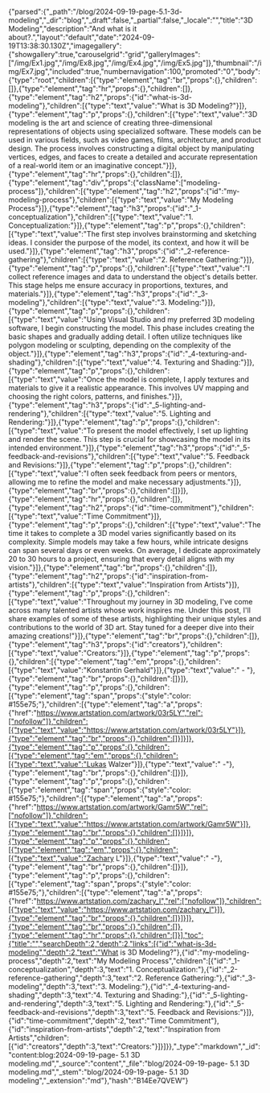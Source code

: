 {"parsed":{"_path":"/blog/2024-09-19-page-5.1-3d-modeling","_dir":"blog","_draft":false,"_partial":false,"_locale":"","title":"3D Modeling","description":"And what is it about?.","layout":"default","date":"2024-09-19T13:38:30.130Z","imagegallery":{"showgallery":true,"carouselgrid":"grid","galleryImages":["/img/Ex1.jpg","/img/Ex8.jpg","/img/Ex4.jpg","/img/Ex5.jpg"]},"thumbnail":"/img/Ex7.jpg","included":true,"numbernavigation":100,"promoted":"0","body":{"type":"root","children":[{"type":"element","tag":"br","props":{},"children":[]},{"type":"element","tag":"hr","props":{},"children":[]},{"type":"element","tag":"h2","props":{"id":"what-is-3d-modeling"},"children":[{"type":"text","value":"What is 3D Modeling?"}]},{"type":"element","tag":"p","props":{},"children":[{"type":"text","value":"3D modeling is the art and science of creating three-dimensional representations of objects using specialized software. These models can be used in various fields, such as video games, films, architecture, and product design. The process involves constructing a digital object by manipulating vertices, edges, and faces to create a detailed and accurate representation of a real-world item or an imaginative concept."}]},{"type":"element","tag":"hr","props":{},"children":[]},{"type":"element","tag":"div","props":{"className":["modeling-process"]},"children":[{"type":"element","tag":"h2","props":{"id":"my-modeling-process"},"children":[{"type":"text","value":"My Modeling Process"}]},{"type":"element","tag":"h3","props":{"id":"_1-conceptualization"},"children":[{"type":"text","value":"1. Conceptualization:"}]},{"type":"element","tag":"p","props":{},"children":[{"type":"text","value":"The first step involves brainstorming and sketching ideas. I consider the purpose of the model, its context, and how it will be used."}]},{"type":"element","tag":"h3","props":{"id":"_2-reference-gathering"},"children":[{"type":"text","value":"2. Reference Gathering:"}]},{"type":"element","tag":"p","props":{},"children":[{"type":"text","value":"I collect reference images and data to understand the object's details better. This stage helps me ensure accuracy in proportions, textures, and materials."}]},{"type":"element","tag":"h3","props":{"id":"_3-modeling"},"children":[{"type":"text","value":"3. Modeling:"}]},{"type":"element","tag":"p","props":{},"children":[{"type":"text","value":"Using Visual Studio and my preferred 3D modeling software, I begin constructing the model. This phase includes creating the basic shapes and gradually adding detail. I often utilize techniques like polygon modeling or sculpting, depending on the complexity of the object."}]},{"type":"element","tag":"h3","props":{"id":"_4-texturing-and-shading"},"children":[{"type":"text","value":"4. Texturing and Shading:"}]},{"type":"element","tag":"p","props":{},"children":[{"type":"text","value":"Once the model is complete, I apply textures and materials to give it a realistic appearance. This involves UV mapping and choosing the right colors, patterns, and finishes."}]},{"type":"element","tag":"h3","props":{"id":"_5-lighting-and-rendering"},"children":[{"type":"text","value":"5. Lighting and Rendering:"}]},{"type":"element","tag":"p","props":{},"children":[{"type":"text","value":"To present the model effectively, I set up lighting and render the scene. This step is crucial for showcasing the model in its intended environment."}]},{"type":"element","tag":"h3","props":{"id":"_5-feedback-and-revisions"},"children":[{"type":"text","value":"5. Feedback and Revisions:"}]},{"type":"element","tag":"p","props":{},"children":[{"type":"text","value":"I often seek feedback from peers or mentors, allowing me to refine the model and make necessary adjustments."}]},{"type":"element","tag":"br","props":{},"children":[]}]},{"type":"element","tag":"hr","props":{},"children":[]},{"type":"element","tag":"h2","props":{"id":"time-commitment"},"children":[{"type":"text","value":"Time Commitment"}]},{"type":"element","tag":"p","props":{},"children":[{"type":"text","value":"The time it takes to complete a 3D model varies significantly based on its complexity. Simple models may take a few hours, while intricate designs can span several days or even weeks. On average, I dedicate approximately 20 to 30 hours to a project, ensuring that every detail aligns with my vision."}]},{"type":"element","tag":"br","props":{},"children":[]},{"type":"element","tag":"h2","props":{"id":"inspiration-from-artists"},"children":[{"type":"text","value":"Inspiration from Artists"}]},{"type":"element","tag":"p","props":{},"children":[{"type":"text","value":"Throughout my journey in 3D modeling, I've come across many talented artists whose work inspires me. Under this post, I'll share examples of some of these artists, highlighting their unique styles and contributions to the world of 3D art. Stay tuned for a deeper dive into their amazing creations!"}]},{"type":"element","tag":"br","props":{},"children":[]},{"type":"element","tag":"h3","props":{"id":"creators"},"children":[{"type":"text","value":"Creators:"}]},{"type":"element","tag":"p","props":{},"children":[{"type":"element","tag":"em","props":{},"children":[{"type":"text","value":"Konstantin Gerhald"}]},{"type":"text","value":" - "},{"type":"element","tag":"br","props":{},"children":[]}]},{"type":"element","tag":"p","props":{},"children":[{"type":"element","tag":"span","props":{"style":"color: #155e75;"},"children":[{"type":"element","tag":"a","props":{"href":"https://www.artstation.com/artwork/03r5LY","rel":["nofollow"]},"children":[{"type":"text","value":"https://www.artstation.com/artwork/03r5LY"}]},{"type":"element","tag":"br","props":{},"children":[]}]}]},{"type":"element","tag":"p","props":{},"children":[{"type":"element","tag":"em","props":{},"children":[{"type":"text","value":"Lukas Walzer"}]},{"type":"text","value":" -"},{"type":"element","tag":"br","props":{},"children":[]}]},{"type":"element","tag":"p","props":{},"children":[{"type":"element","tag":"span","props":{"style":"color: #155e75;"},"children":[{"type":"element","tag":"a","props":{"href":"https://www.artstation.com/artwork/Gamr5W","rel":["nofollow"]},"children":[{"type":"text","value":"https://www.artstation.com/artwork/Gamr5W"}]},{"type":"element","tag":"br","props":{},"children":[]}]}]},{"type":"element","tag":"p","props":{},"children":[{"type":"element","tag":"em","props":{},"children":[{"type":"text","value":"Zachary L"}]},{"type":"text","value":" -"},{"type":"element","tag":"br","props":{},"children":[]}]},{"type":"element","tag":"p","props":{},"children":[{"type":"element","tag":"span","props":{"style":"color: #155e75;"},"children":[{"type":"element","tag":"a","props":{"href":"https://www.artstation.com/zachary_l","rel":["nofollow"]},"children":[{"type":"text","value":"https://www.artstation.com/zachary_l"}]},{"type":"element","tag":"br","props":{},"children":[]}]}]},{"type":"element","tag":"br","props":{},"children":[]},{"type":"element","tag":"hr","props":{},"children":[]}],"toc":{"title":"","searchDepth":2,"depth":2,"links":[{"id":"what-is-3d-modeling","depth":2,"text":"What is 3D Modeling?"},{"id":"my-modeling-process","depth":2,"text":"My Modeling Process","children":[{"id":"_1-conceptualization","depth":3,"text":"1. Conceptualization:"},{"id":"_2-reference-gathering","depth":3,"text":"2. Reference Gathering:"},{"id":"_3-modeling","depth":3,"text":"3. Modeling:"},{"id":"_4-texturing-and-shading","depth":3,"text":"4. Texturing and Shading:"},{"id":"_5-lighting-and-rendering","depth":3,"text":"5. Lighting and Rendering:"},{"id":"_5-feedback-and-revisions","depth":3,"text":"5. Feedback and Revisions:"}]},{"id":"time-commitment","depth":2,"text":"Time Commitment"},{"id":"inspiration-from-artists","depth":2,"text":"Inspiration from Artists","children":[{"id":"creators","depth":3,"text":"Creators:"}]}]}},"_type":"markdown","_id":"content:blog:2024-09-19-page- 5.1 3D modeling.md","_source":"content","_file":"blog/2024-09-19-page- 5.1 3D modeling.md","_stem":"blog/2024-09-19-page- 5.1 3D modeling","_extension":"md"},"hash":"B14Ee7QVEW"}